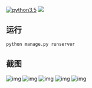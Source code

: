 [![python3.5](https://img.shields.io/badge/python-3.5-brightgreen.svg)]()
![](https://img.shields.io/travis/USER/REPO.svg)
## 运行
```
python manage.py runserver
```
## 截图
![img](https://i.loli.net/2018/05/20/5b017279bbbad.png)
![img](https://i.loli.net/2018/05/20/5b01727a0449b.png)
![img](https://i.loli.net/2018/05/20/5b01727a04492.png)
![img](https://i.loli.net/2018/05/20/5b01727a1891f.png)
![img](https://i.loli.net/2018/05/20/5b01727a189bd.png)